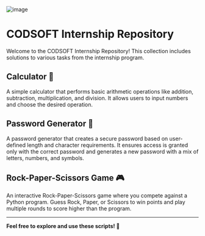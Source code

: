 ![image](https://github.com/user-attachments/assets/da68cbb5-7991-4be2-85d2-89db5267f169)


# CODSOFT Internship Repository

Welcome to the CODSOFT Internship Repository! This collection includes solutions to various tasks from the internship program.

## Calculator 🧮

A simple calculator that performs basic arithmetic operations like addition, subtraction, multiplication, and division. It allows users to input numbers and choose the desired operation.

## Password Generator 🔑

A password generator that creates a secure password based on user-defined length and character requirements. It ensures access is granted only with the correct password and generates a new password with a mix of letters, numbers, and symbols.

## Rock-Paper-Scissors Game 🎮

An interactive Rock-Paper-Scissors game where you compete against a Python program. Guess Rock, Paper, or Scissors to win points and play multiple rounds to score higher than the program.

---

**Feel free to explore and use these scripts! 🚀**
